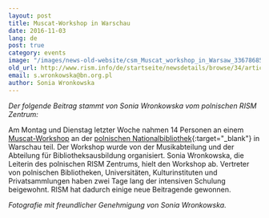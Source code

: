 ```yaml
---
layout: post
title: Muscat-Workshop in Warschau
date: 2016-11-03
lang: de
post: true
category: events
image: "/images/news-old-website/csm_Muscat_workshop_in_Warsaw_336786854e.jpg"
old_url: http://www.rism.info/de/startseite/newsdetails/browse/34/article/64/muscat-workshop-in-warsaw.html
email: s.wronkowska@bn.org.pl
author: Sonia Wronkowska
---
```


_Der folgende Beitrag stammt von Sonia Wronkowska vom polnischen RISM Zentrum:_

Am Montag und Dienstag letzter Woche nahmen 14 Personen an einem [Muscat-Workshop](/community/muscat.html) an der [polnischen Nationalbibliothek](http://bn.org.pl/en/){:target="_blank"} in Warschau teil. Der Workshop wurde von der Musikabteilung und der Abteilung für Bibliotheksausbildung organisiert. Sonia Wronkowska, die Leiterin des polnischen RISM Zentrums, hielt den Workshop ab. Vertreter von polnischen Bibliotheken, Universitäten, Kulturinstituten und Privatsammlungen haben zwei Tage lang der intensiven Schulung beigewohnt. RISM hat dadurch einige neue Beitragende gewonnen.

_Fotografie mit freundlicher Genehmigung von Sonia Wronkowska._